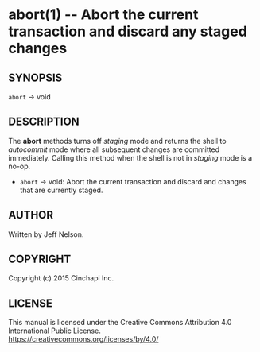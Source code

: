 abort(1) -- Abort the current transaction and discard any staged changes
========================================================================

## SYNOPSIS

`abort` -> void<br />

## DESCRIPTION
The **abort** methods turns off *staging* mode and returns the shell to
*autocommit* mode where all subsequent changes are committed immediately. Calling this method when the shell is not in *staging* mode is a no-op.

  * `abort` -> void:
    Abort the current transaction and discard and changes that are currently staged.

## AUTHOR
Written by Jeff Nelson.

## COPYRIGHT
Copyright (c) 2015 Cinchapi Inc.

## LICENSE
This manual is licensed under the Creative Commons Attribution 4.0 International Public License. <br />
https://creativecommons.org/licenses/by/4.0/
